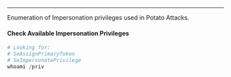 -- -
Enumeration of Impersonation privileges used in Potato Attacks. 
#### Check Available Impersonation Privileges
```powershell
# Looking for: 
# SeAssignPrimaryToken
# SeImpersonatePrivilege
whoami /priv
```